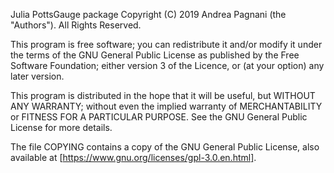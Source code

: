 Julia PottsGauge package Copyright (C) 2019 Andrea Pagnani (the "Authors"). All Rights Reserved.

This program is free software; you can redistribute it and/or modify it under the terms of the GNU General Public License as published by the Free Software Foundation; either version 3 of the Licence, or (at your option) any later version.

This program is distributed in the hope that it will be useful, but WITHOUT ANY WARRANTY; without even the implied warranty of MERCHANTABILITY or FITNESS FOR A PARTICULAR PURPOSE. See the GNU General Public License for more details.

The file COPYING contains a copy of the GNU General Public License, also available at [https://www.gnu.org/licenses/gpl-3.0.en.html].